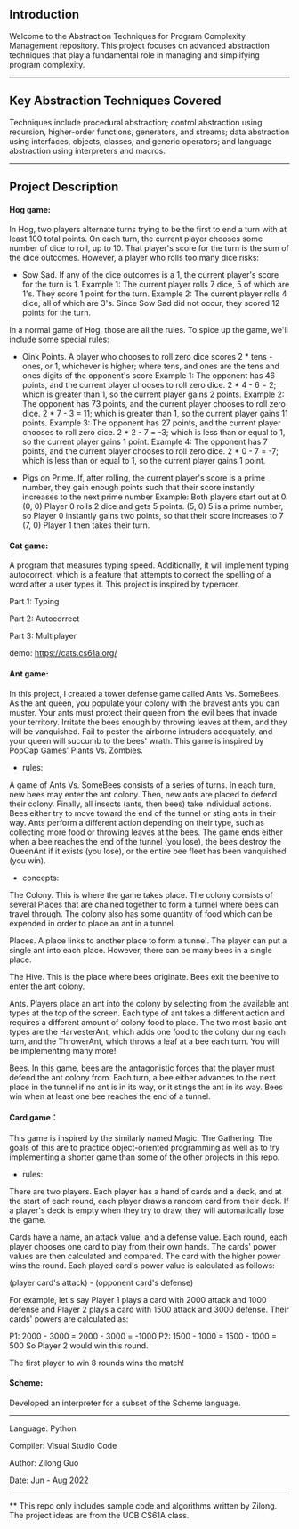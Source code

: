 ## Introduction 
 
Welcome to the Abstraction Techniques for Program Complexity Management repository. This project focuses on advanced abstraction techniques that play a fundamental role in managing and simplifying program complexity.

---

## Key Abstraction Techniques Covered

Techniques include procedural abstraction; control abstraction using recursion, higher-order functions, generators, and streams; data abstraction using interfaces, objects, classes, and generic operators; and language abstraction using interpreters and macros.

---

## Project Description

#### Hog game:
In Hog, two players alternate turns trying to be the first to end a turn with at least 100 total points. On each turn, the current player chooses some number of dice to roll, up to 10. That player's score for the turn is the sum of the dice outcomes. However, a player who rolls too many dice risks:
 * Sow Sad. If any of the dice outcomes is a 1, the current player's score for the turn is 1.
Example 1: The current player rolls 7 dice, 5 of which are 1's. They score 1 point for the turn.
Example 2: The current player rolls 4 dice, all of which are 3's. Since Sow Sad did not occur, they scored 12 points for the turn.

In a normal game of Hog, those are all the rules. To spice up the game, we'll include some special rules:
 * Oink Points. A player who chooses to roll zero dice scores 2 * tens - ones, or 1, whichever is higher; where tens, and ones are the tens and ones digits of the opponent's score
Example 1: The opponent has 46 points, and the current player chooses to roll zero dice. 2 * 4 - 6 = 2; which is greater than 1, so the current player gains 2 points.
Example 2: The opponent has 73 points, and the current player chooses to roll zero dice. 2 * 7 - 3 = 11; which is greater than 1, so the current player gains 11 points.
Example 3: The opponent has 27 points, and the current player chooses to roll zero dice. 2 * 2 - 7 = -3; which is less than or equal to 1, so the current player gains 1 point.
Example 4: The opponent has 7 points, and the current player chooses to roll zero dice. 2 * 0 - 7 = -7; which is less than or equal to 1, so the current player gains 1 point.

 * Pigs on Prime. If, after rolling, the current player's score is a prime number, they gain enough points such that their score instantly increases to the next prime number
Example:
  Both players start out at 0. (0, 0)
  Player 0 rolls 2 dice and gets 5 points. (5, 0)
  5 is a prime number, so Player 0 instantly gains two points, so that their score increases to 7 (7, 0)
  Player 1 then takes their turn.

#### Cat game:
A program that measures typing speed. Additionally, it will implement typing autocorrect, which is a feature that attempts to correct the spelling of a word after a user types it. This project is inspired by typeracer.

Part 1: Typing

Part 2: Autocorrect

Part 3: Multiplayer

demo: https://cats.cs61a.org/  

#### Ant game:
In this project, I created a tower defense game called Ants Vs. SomeBees. As the ant queen, you populate your colony with the bravest ants you can muster. Your ants must protect their queen from the evil bees that invade your territory. Irritate the bees enough by throwing leaves at them, and they will be vanquished. Fail to pester the airborne intruders adequately, and your queen will succumb to the bees' wrath. This game is inspired by PopCap Games' Plants Vs. Zombies.

* rules:
  
A game of Ants Vs. SomeBees consists of a series of turns. In each turn, new bees may enter the ant colony. Then, new ants are placed to defend their colony. Finally, all insects (ants, then bees) take individual actions. Bees either try to move toward the end of the tunnel or sting ants in their way. Ants perform a different action depending on their type, such as collecting more food or throwing leaves at the bees. The game ends either when a bee reaches the end of the tunnel (you lose), the bees destroy the QueenAnt if it exists (you lose), or the entire bee fleet has been vanquished (you win).

* concepts:
  
The Colony. This is where the game takes place. The colony consists of several Places that are chained together to form a tunnel where bees can travel through. The colony also has some quantity of food which can be expended in order to place an ant in a tunnel.

Places. A place links to another place to form a tunnel. The player can put a single ant into each place. However, there can be many bees in a single place.

The Hive. This is the place where bees originate. Bees exit the beehive to enter the ant colony.

Ants. Players place an ant into the colony by selecting from the available ant types at the top of the screen. Each type of ant takes a different action and requires a different amount of colony food to place. The two most basic ant types are the HarvesterAnt, which adds one food to the colony during each turn, and the ThrowerAnt, which throws a leaf at a bee each turn. You will be implementing many more!

Bees. In this game, bees are the antagonistic forces that the player must defend the ant colony from. Each turn, a bee either advances to the next place in the tunnel if no ant is in its way, or it stings the ant in its way. Bees win when at least one bee reaches the end of a tunnel.

#### Card game：
This game is inspired by the similarly named Magic: The Gathering. The goals of this are to practice object-oriented programming as well as to try implementing a shorter game than some of the other projects in this repo.

* rules:

There are two players. Each player has a hand of cards and a deck, and at the start of each round, each player draws a random card from their deck. If a player's deck is empty when they try to draw, they will automatically lose the game.

Cards have a name, an attack value, and a defense value. Each round, each player chooses one card to play from their own hands. The cards' power values are then calculated and compared. The card with the higher power wins the round. Each played card's power value is calculated as follows:

(player card's attack) - (opponent card's defense)

For example, let's say Player 1 plays a card with 2000 attack and 1000 defense and Player 2 plays a card with 1500 attack and 3000 defense. Their cards' powers are calculated as:

P1: 2000 - 3000 = 2000 - 3000 = -1000
P2: 1500 - 1000 = 1500 - 1000 = 500
So Player 2 would win this round.

The first player to win 8 rounds wins the match!

#### Scheme:

Developed an interpreter for a subset of the Scheme language. 

---

Language: Python

Compiler: Visual Studio Code

Author: Zilong Guo

Date: Jun - Aug 2022

---

** This repo only includes sample code and algorithms written by Zilong. The project ideas are from the UCB CS61A class.
